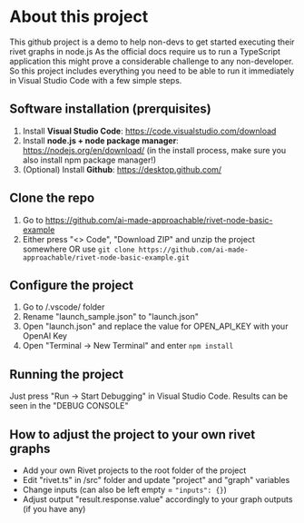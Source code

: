 # About this project
This github project is a demo to help non-devs to get started executing their rivet graphs in node.js
As the official docs require us to run a TypeScript application this might prove a considerable challenge to any non-developer. So this project includes everything you need to be able to run it immediately in Visual Studio Code with a few simple steps.

## Software installation (prerquisites)
1. Install **Visual Studio Code**: https://code.visualstudio.com/download
2. Install **node.js + node package manager**: https://nodejs.org/en/download/ 
 (in the install process, make sure you also install npm package manager!)
3. (Optional) Install **Github**: https://desktop.github.com/

## Clone the repo
1. Go to https://github.com/ai-made-approachable/rivet-node-basic-example
1. Either press "<> Code", "Download ZIP" and unzip the project somewhere OR use ```git clone https://github.com/ai-made-approachable/rivet-node-basic-example.git```

## Configure the project
1. Go to /.vscode/ folder
2. Rename "launch_sample.json" to "launch.json"
3. Open "launch.json" and replace the value for OPEN_API_KEY with your OpenAI Key
4. Open "Terminal -> New Terminal" and enter ```npm install```

## Running the project
Just press "Run -> Start Debugging" in Visual Studio Code. Results can be seen in the "DEBUG CONSOLE"

## How to adjust the project to your own rivet graphs
- Add your own Rivet projects to the root folder of the project
- Edit "rivet.ts" in /src" folder and update "project" and "graph" variables
- Change inputs (can also be left empty = ```"inputs": {}```)
- Adjust output "result.response.value" accordingly to your graph outputs (if you have any)
